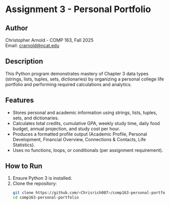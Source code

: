 # Assignment 3 - Personal Portfolio

## Author
Christopher Arnold - COMP 163, Fall 2025  
Email: crarnold@ncat.edu

## Description
This Python program demonstrates mastery of Chapter 3 data types (strings, lists, tuples, sets, dictionaries) by organizing a personal college life portfolio and performing required calculations and analytics.

## Features
- Stores personal and academic information using strings, lists, tuples, sets, and dictionaries.
- Calculates total credits, cumulative GPA, weekly study time, daily food budget, annual projection, and study cost per hour.
- Produces a formatted profile output (Academic Profile, Personal Development, Financial Overview, Connections & Contacts, Life Statistics).
- Uses no functions, loops, or conditionals (per assignment requirement).

## How to Run
1. Ensure Python 3 is installed.
2. Clone the repository:
   ```bash
   git clone https://github.com/<Chrisrich007>/comp163-personal-portfolio.git
   cd comp163-personal-portfolio

